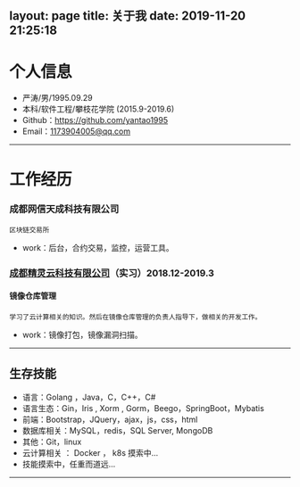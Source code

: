 layout: page
title: 关于我
date: 2019-11-20 21:25:18
---
# 个人信息

 - 严涛/男/1995.09.29
 - 本科/软件工程/攀枝花学院 (2015.9-2019.6)
 - Github：https://github.com/yantao1995
 - Email：1173904005@qq.com 

---
#  工作经历

### 成都网信天成科技有限公司

` 区块链交易所 `
-  work：后台，合约交易，监控，运营工具。


### [成都精灵云科技有限公司]( https://www.ghostcloud.cn)（实习）2018.12-2019.3

#### 镜像仓库管理

` 学习了云计算相关的知识。然后在镜像仓库管理的负责人指导下，做相关的开发工作。 `
-  work：镜像打包，镜像漏洞扫描。
 
  --- 
  
## 生存技能
- 语言：Golang ，Java，C，C++，C#
- 语言生态：Gin，Iris , Xorm , Gorm，Beego，SpringBoot，Mybatis
- 前端：Bootstrap，JQuery，ajax，js，css，html
- 数据库相关：MySQL，redis，SQL Server, MongoDB
- 其他：Git，linux
- 云计算相关 ： Docker ， k8s  摸索中...
- 技能摸索中，任重而道远...
---